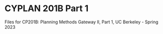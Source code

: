 # CYPLAN 201B Part 1 

Files for CP201B: Planning Methods Gateway II, Part 1, UC Berkeley - Spring 2023
